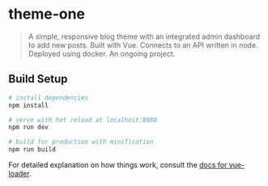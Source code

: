 # theme-one

> A simple, responsive blog theme with an integrated admin dashboard to add new posts. Built with Vue. Connects to an API written in node. Deployed using docker. An ongoing project.

## Build Setup

```bash
# install dependencies
npm install

# serve with hot reload at localhost:8080
npm run dev

# build for production with minification
npm run build
```

For detailed explanation on how things work, consult the [docs for vue-loader](http://vuejs.github.io/vue-loader).
